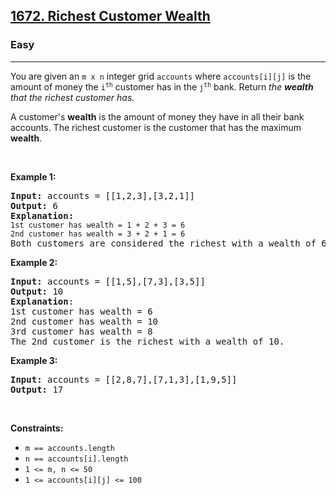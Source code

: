 <h2><a href="https://leetcode.com/problems/richest-customer-wealth/">1672. Richest Customer Wealth</a></h2><h3>Easy</h3><hr><div><p class="extension-adhd-reader-p"><span class="extension-adhd-reader-wrapper"><span class="extension-adhd-reader-container"><span class="extension-adhd-reader-boldify">Y</span>ou</span> <span class="extension-adhd-reader-container"><span class="extension-adhd-reader-boldify">a</span>re</span> <span class="extension-adhd-reader-container"><span class="extension-adhd-reader-boldify">g</span>iven</span> an </span><code><span class="extension-adhd-reader-wrapper">m x n</span></code><span class="extension-adhd-reader-wrapper"> <span class="extension-adhd-reader-container"><span class="extension-adhd-reader-boldify">in</span>teger</span> <span class="extension-adhd-reader-container"><span class="extension-adhd-reader-boldify">g</span>rid</span> </span><code><span class="extension-adhd-reader-wrapper"><span class="extension-adhd-reader-container"><span class="extension-adhd-reader-boldify">ac</span>counts</span></span></code><span class="extension-adhd-reader-wrapper"> <span class="extension-adhd-reader-container"><span class="extension-adhd-reader-boldify">w</span>here</span> </span><code><span class="extension-adhd-reader-wrapper"><span class="extension-adhd-reader-container"><span class="extension-adhd-reader-boldify">acco</span>unts[i][j]</span></span></code><span class="extension-adhd-reader-wrapper"> is <span class="extension-adhd-reader-container"><span class="extension-adhd-reader-boldify">t</span>he</span> <span class="extension-adhd-reader-container"><span class="extension-adhd-reader-boldify">am</span>ount</span> of <span class="extension-adhd-reader-container"><span class="extension-adhd-reader-boldify">m</span>oney</span> <span class="extension-adhd-reader-container"><span class="extension-adhd-reader-boldify">t</span>he</span> </span><code><span class="extension-adhd-reader-wrapper"><span class="extension-adhd-reader-container"><span class="extension-adhd-reader-boldify">i​</span>​​​​</span></span><sup><span class="extension-adhd-reader-wrapper"><span class="extension-adhd-reader-container"><span class="extension-adhd-reader-boldify">​​</span>​​​​th</span></span></sup><span class="extension-adhd-reader-wrapper"><span class="extension-adhd-reader-container"><span class="extension-adhd-reader-boldify">​</span>​​​</span></span></code><span class="extension-adhd-reader-wrapper"> <span class="extension-adhd-reader-container"><span class="extension-adhd-reader-boldify">cu</span>stomer</span> <span class="extension-adhd-reader-container"><span class="extension-adhd-reader-boldify">h</span>as</span> in <span class="extension-adhd-reader-container"><span class="extension-adhd-reader-boldify">t</span>he</span> </span><code><span class="extension-adhd-reader-wrapper"><span class="extension-adhd-reader-container"><span class="extension-adhd-reader-boldify">j​</span>​​​​</span></span><sup><span class="extension-adhd-reader-wrapper"><span class="extension-adhd-reader-container"><span class="extension-adhd-reader-boldify">​​</span>​​​​th</span></span></sup></code><span class="extension-adhd-reader-wrapper"><span class="extension-adhd-reader-container"><span class="extension-adhd-reader-boldify">​</span>​​​</span> <span class="extension-adhd-reader-container"><span class="extension-adhd-reader-boldify">b</span>ank.</span> <span class="extension-adhd-reader-container"><span class="extension-adhd-reader-boldify">Re</span>turn</span></span><em><span class="extension-adhd-reader-wrapper"> <span class="extension-adhd-reader-container"><span class="extension-adhd-reader-boldify">t</span>he</span> </span><strong><span class="extension-adhd-reader-wrapper"><span class="extension-adhd-reader-container"><span class="extension-adhd-reader-boldify">we</span>alth</span></span></strong><span class="extension-adhd-reader-wrapper"> <span class="extension-adhd-reader-container"><span class="extension-adhd-reader-boldify">t</span>hat</span> <span class="extension-adhd-reader-container"><span class="extension-adhd-reader-boldify">t</span>he</span> <span class="extension-adhd-reader-container"><span class="extension-adhd-reader-boldify">ri</span>chest</span> <span class="extension-adhd-reader-container"><span class="extension-adhd-reader-boldify">cu</span>stomer</span> <span class="extension-adhd-reader-container"><span class="extension-adhd-reader-boldify">h</span>as.</span></span></em></p>

<p class="extension-adhd-reader-p"><span class="extension-adhd-reader-wrapper">A <span class="extension-adhd-reader-container"><span class="extension-adhd-reader-boldify">cus</span>tomer's</span> </span><strong><span class="extension-adhd-reader-wrapper"><span class="extension-adhd-reader-container"><span class="extension-adhd-reader-boldify">we</span>alth</span></span></strong><span class="extension-adhd-reader-wrapper"> is <span class="extension-adhd-reader-container"><span class="extension-adhd-reader-boldify">t</span>he</span> <span class="extension-adhd-reader-container"><span class="extension-adhd-reader-boldify">am</span>ount</span> of <span class="extension-adhd-reader-container"><span class="extension-adhd-reader-boldify">m</span>oney</span> <span class="extension-adhd-reader-container"><span class="extension-adhd-reader-boldify">t</span>hey</span> <span class="extension-adhd-reader-container"><span class="extension-adhd-reader-boldify">h</span>ave</span> in <span class="extension-adhd-reader-container"><span class="extension-adhd-reader-boldify">a</span>ll</span> <span class="extension-adhd-reader-container"><span class="extension-adhd-reader-boldify">t</span>heir</span> <span class="extension-adhd-reader-container"><span class="extension-adhd-reader-boldify">b</span>ank</span> <span class="extension-adhd-reader-container"><span class="extension-adhd-reader-boldify">acc</span>ounts.</span> <span class="extension-adhd-reader-container"><span class="extension-adhd-reader-boldify">T</span>he</span> <span class="extension-adhd-reader-container"><span class="extension-adhd-reader-boldify">ri</span>chest</span> <span class="extension-adhd-reader-container"><span class="extension-adhd-reader-boldify">cu</span>stomer</span> is <span class="extension-adhd-reader-container"><span class="extension-adhd-reader-boldify">t</span>he</span> <span class="extension-adhd-reader-container"><span class="extension-adhd-reader-boldify">cu</span>stomer</span> <span class="extension-adhd-reader-container"><span class="extension-adhd-reader-boldify">t</span>hat</span> <span class="extension-adhd-reader-container"><span class="extension-adhd-reader-boldify">h</span>as</span> <span class="extension-adhd-reader-container"><span class="extension-adhd-reader-boldify">t</span>he</span> <span class="extension-adhd-reader-container"><span class="extension-adhd-reader-boldify">ma</span>ximum</span> </span><strong><span class="extension-adhd-reader-wrapper"><span class="extension-adhd-reader-container"><span class="extension-adhd-reader-boldify">we</span>alth</span></span></strong>.</p>

<p class="extension-adhd-reader-p">&nbsp;</p>
<p class="extension-adhd-reader-p"><strong class="example"><span class="extension-adhd-reader-wrapper"><span class="extension-adhd-reader-container"><span class="extension-adhd-reader-boldify">Ex</span>ample</span> 1:</span></strong></p>

<pre><strong>Input:</strong> accounts = [[1,2,3],[3,2,1]]
<strong>Output:</strong> 6
<strong>Explanation</strong><strong>:</strong>
<code>1st customer has wealth = 1 + 2 + 3 = 6
</code><code>2nd customer has wealth = 3 + 2 + 1 = 6
</code>Both customers are considered the richest with a wealth of 6 each, so return 6.
</pre>

<p class="extension-adhd-reader-p"><strong class="example"><span class="extension-adhd-reader-wrapper"><span class="extension-adhd-reader-container"><span class="extension-adhd-reader-boldify">Ex</span>ample</span> 2:</span></strong></p>

<pre><strong>Input:</strong> accounts = [[1,5],[7,3],[3,5]]
<strong>Output:</strong> 10
<strong>Explanation</strong>: 
1st customer has wealth = 6
2nd customer has wealth = 10 
3rd customer has wealth = 8
The 2nd customer is the richest with a wealth of 10.</pre>

<p class="extension-adhd-reader-p"><strong class="example"><span class="extension-adhd-reader-wrapper"><span class="extension-adhd-reader-container"><span class="extension-adhd-reader-boldify">Ex</span>ample</span> 3:</span></strong></p>

<pre><strong>Input:</strong> accounts = [[2,8,7],[7,1,3],[1,9,5]]
<strong>Output:</strong> 17
</pre>

<p class="extension-adhd-reader-p">&nbsp;</p>
<p class="extension-adhd-reader-p"><strong><span class="extension-adhd-reader-wrapper"><span class="extension-adhd-reader-container"><span class="extension-adhd-reader-boldify">Cons</span>traints:</span></span></strong></p>

<ul>
	<li><code>m ==&nbsp;accounts.length</code></li>
	<li><code>n ==&nbsp;accounts[i].length</code></li>
	<li><code>1 &lt;= m, n &lt;= 50</code></li>
	<li><code>1 &lt;= accounts[i][j] &lt;= 100</code></li>
</ul>
</div>